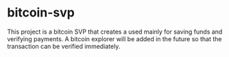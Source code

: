 # bitcoin-svp

This project is a bitcoin SVP that creates a used mainly for saving funds and 
verifying payments. A bitcoin explorer will be added in the future so that the transaction can
be verified immediately. 